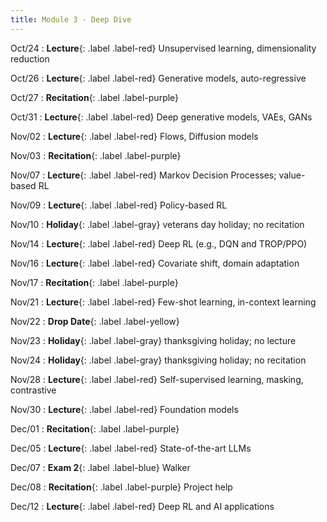 ```yaml
---
title: Module 3 - Deep Dive
---
```


Oct/24
: **Lecture**{: .label .label-red} Unsupervised learning, dimensionality reduction
    <!-- : [Slides]() -->

Oct/26
: **Lecture**{: .label .label-red} Generative models, auto-regressive
    <!-- : [Slides]() -->

Oct/27
: **Recitation**{: .label .label-purple}

Oct/31
: **Lecture**{: .label .label-red} Deep generative models, VAEs, GANs
    <!-- : [Slides]() -->

Nov/02
: **Lecture**{: .label .label-red} Flows, Diffusion models
    <!-- : [Slides]() -->

Nov/03 
: **Recitation**{: .label .label-purple} 

Nov/07
: **Lecture**{: .label .label-red} Markov Decision Processes; value-based RL
    <!-- : [Slides]() -->

Nov/09
: **Lecture**{: .label .label-red} Policy-based RL
    <!-- : [Slides]() -->

Nov/10
: **Holiday**{: .label .label-gray} veterans day holiday; no recitation

Nov/14
: **Lecture**{: .label .label-red} Deep RL (e.g., DQN and TROP/PPO)
    <!-- : [Slides]() -->

Nov/16
: **Lecture**{: .label .label-red} Covariate shift, domain adaptation 
    <!-- : [Slides]() -->

Nov/17
: **Recitation**{: .label .label-purple}

Nov/21
: **Lecture**{: .label .label-red} Few-shot learning, in-context learning
    <!-- : [Slides]() -->

Nov/22
: **Drop Date**{: .label .label-yellow}

Nov/23
: **Holiday**{: .label .label-gray} thanksgiving holiday; no lecture

Nov/24
: **Holiday**{: .label .label-gray} thanksgiving holiday; no recitation

Nov/28
: **Lecture**{: .label .label-red} Self-supervised learning, masking, contrastive
    <!-- : [Slides](), [Notes]() -->

Nov/30
: **Lecture**{: .label .label-red} Foundation models
    <!-- : [Slides](), [Notes]() -->

Dec/01
: **Recitation**{: .label .label-purple}

Dec/05
: **Lecture**{: .label .label-red} State-of-the-art LLMs
    <!-- : [Slides]() -->

Dec/07
: **Exam 2**{: .label .label-blue} Walker

Dec/08
: **Recitation**{: .label .label-purple} Project help

Dec/12
: **Lecture**{: .label .label-red} Deep RL and AI applications
    <!-- : [Slides]() -->
